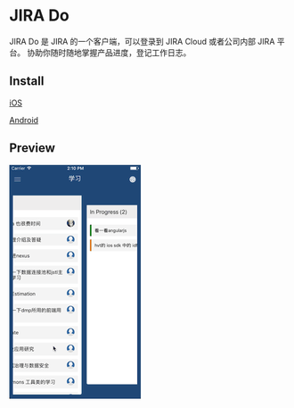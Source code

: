 # JIRA Do

JIRA Do 是 JIRA 的一个客户端，可以登录到 JIRA Cloud 或者公司内部 JIRA 平台。
协助你随时随地掌握产品进度，登记工作日志。


## Install

[iOS](https://itunes.apple.com/cn/app/jira-do/id1453143910?mt=8)

[Android](https://github.com/hypers/JiraAgileApp/raw/master/android/release/jira-do.apk)


## Preview

![Preview](./preview.gif)


